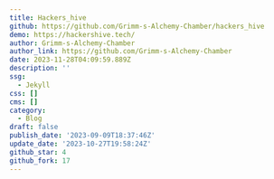 ```yaml
---
title: Hackers_hive
github: https://github.com/Grimm-s-Alchemy-Chamber/hackers_hive
demo: https://hackershive.tech/
author: Grimm-s-Alchemy-Chamber
author_link: https://github.com/Grimm-s-Alchemy-Chamber
date: 2023-11-28T04:09:59.889Z
description: ''
ssg:
  - Jekyll
css: []
cms: []
category:
  - Blog
draft: false
publish_date: '2023-09-09T18:37:46Z'
update_date: '2023-10-27T19:58:24Z'
github_star: 4
github_fork: 17
---
```

